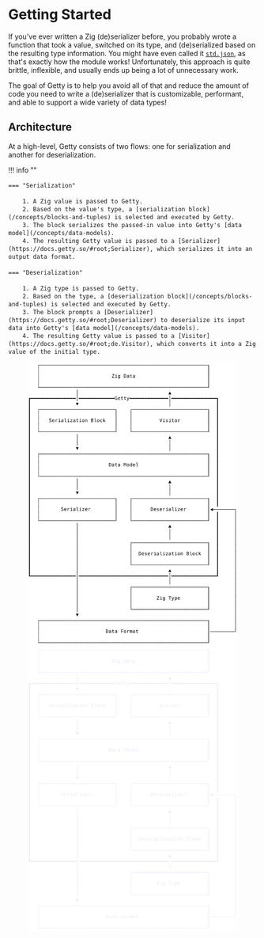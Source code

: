 # Getting Started

If you've ever written a Zig (de)serializer before, you probably wrote a
function that took a value, switched on its type, and (de)serialized based on
the resulting type information. You might have even called it
[`std.json`](https://ziglang.org/documentation/master/std/#root;json), as
that's exactly how the module works! Unfortunately, this approach is quite
brittle, inflexible, and usually ends up being a lot of unnecessary work.

The goal of Getty is to help you avoid all of that and reduce the amount of
code you need to write a (de)serializer that is customizable, performant, and
able to support a wide variety of data types!

## Architecture

At a high-level, Getty consists of two flows: one for serialization and another for deserialization.

!!! info ""

    === "Serialization"

        1. A Zig value is passed to Getty.
        2. Based on the value's type, a [serialization block](/concepts/blocks-and-tuples) is selected and executed by Getty.
        3. The block serializes the passed-in value into Getty's [data model](/concepts/data-models).
        4. The resulting Getty value is passed to a [Serializer](https://docs.getty.so/#root;Serializer), which serializes it into an output data format.

    === "Deserialization"

        1. A Zig type is passed to Getty.
        2. Based on the type, a [deserialization block](/concepts/blocks-and-tuples) is selected and executed by Getty.
        3. The block prompts a [Deserializer](https://docs.getty.so/#root;Deserializer) to deserialize its input data into Getty's [data model](/concepts/data-models).
        4. The resulting Getty value is passed to a [Visitor](https://docs.getty.so/#root;de.Visitor), which converts it into a Zig value of the initial type.

<figure markdown>

![Architecture](/assets/images/architecture-light.svg#only-light)
![Architecture](/assets/images/architecture-dark.svg#only-dark)

</figure>

